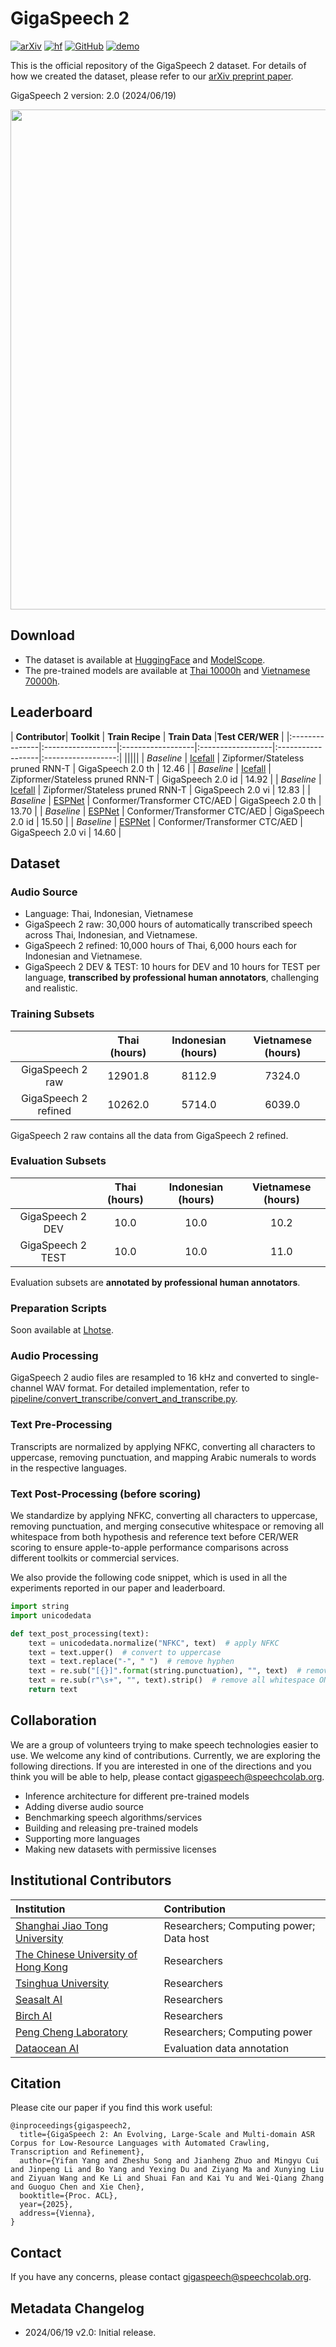 # GigaSpeech 2
[![arXiv](https://img.shields.io/badge/arXiv-Paper-COLOR.svg)](https://arxiv.org/pdf/2406.11546)  [![hf](https://img.shields.io/badge/%F0%9F%A4%97%20HuggingFace-Dataset-yellow)](https://huggingface.co/datasets/speechcolab/gigaspeech2)  [![GitHub](https://img.shields.io/badge/GitHub-Repo-green)](https://github.com/SpeechColab/GigaSpeech2)  [![demo](https://img.shields.io/badge/WebPage-Demo-red)](https://huggingface.co/spaces/k2-fsa/automatic-speech-recognition)

This is the official repository of the GigaSpeech 2 dataset. For details of how we created the dataset, please refer to our [arXiv preprint paper](https://arxiv.org/pdf/2406.11546).

GigaSpeech 2 version: 2.0 (2024/06/19)

<div align="left">
    <p><img src="https://github.com/yfyeung/GigaSpeech2/blob/main/docs/source/_static/pipeline.png" width=800></p>
</div>

## Download
* The dataset is available at [HuggingFace](https://huggingface.co/datasets/speechcolab/gigaspeech2) and [ModelScope](https://modelscope.cn/datasets/AI-ModelScope/gigaspeech2).
* The pre-trained models are available at [Thai 10000h](https://huggingface.co/yfyeung/icefall-asr-gigaspeech2-th-zipformer-2024-06-20) and [Vietnamese 70000h](https://huggingface.co/zzasdf/viet_iter3_pseudo_label).

## Leaderboard

| **Contributor**| **Toolkit**       | **Train Recipe**     | **Train Data** |**Test CER/WER**    |
|:---------------|:------------------|:------------------|:------------------|:------------------|:------------------:|
|||||
| <em>Baseline</em>   | [Icefall](https://github.com/k2-fsa/icefall) | Zipformer/Stateless pruned RNN-T | GigaSpeech 2.0 th | 12.46 | 
| <em>Baseline</em>   | [Icefall](https://github.com/k2-fsa/icefall) | Zipformer/Stateless pruned RNN-T | GigaSpeech 2.0 id | 14.92 | 
| <em>Baseline</em>   | [Icefall](https://github.com/k2-fsa/icefall) | Zipformer/Stateless pruned RNN-T | GigaSpeech 2.0 vi | 12.83 | 
| <em>Baseline</em>    | [ESPNet](https://github.com/espnet/espnet) | Conformer/Transformer CTC/AED | GigaSpeech 2.0 th | 13.70 |
| <em>Baseline</em>    | [ESPNet](https://github.com/espnet/espnet) | Conformer/Transformer CTC/AED | GigaSpeech 2.0 id | 15.50 |
| <em>Baseline</em>    | [ESPNet](https://github.com/espnet/espnet) | Conformer/Transformer CTC/AED | GigaSpeech 2.0 vi | 14.60 |

## Dataset

### Audio Source
* Language: Thai, Indonesian, Vietnamese
* GigaSpeech 2 raw: 30,000 hours of automatically transcribed speech across Thai, Indonesian, and Vietnamese.
* GigaSpeech 2 refined: 10,000 hours of Thai, 6,000 hours each for Indonesian and Vietnamese.
* GigaSpeech 2 DEV & TEST: 10 hours for DEV and 10 hours for TEST per language, **transcribed by professional human annotators**, challenging and realistic.

### Training Subsets
|                      | Thai (hours) | Indonesian (hours) | Vietnamese (hours) |
|:--------------------:|:------------:|:------------------:|:------------------:|
| GigaSpeech 2 raw     |    12901.8   |      8112.9        |      7324.0        |
| GigaSpeech 2 refined |    10262.0   |      5714.0        |      6039.0        |

GigaSpeech 2 raw contains all the data from GigaSpeech 2 refined.

### Evaluation Subsets
|                      | Thai (hours) | Indonesian (hours) | Vietnamese (hours) |
|:--------------------:|:------------:|:------------------:|:------------------:|
| GigaSpeech 2 DEV     |     10.0     |       10.0         |       10.2         |
| GigaSpeech 2 TEST    |     10.0     |       10.0         |       11.0         |

Evaluation subsets are **annotated by professional human annotators**.

### Preparation Scripts
Soon available at [Lhotse](https://github.com/lhotse-speech/lhotse).

### Audio Processing
GigaSpeech 2 audio files are resampled to 16 kHz and converted to single-channel WAV format. For detailed implementation, refer to [pipeline/convert_transcribe/convert_and_transcribe.py](https://github.com/yfyeung/GigaSpeech2/blob/main/pipeline/convert_transcribe/convert_and_transcribe.py#L45).

### Text Pre-Processing
Transcripts are normalized by applying NFKC, converting all characters to uppercase, removing punctuation, and mapping Arabic numerals to words in the respective languages.

### Text Post-Processing (before scoring)
We standardize by applying NFKC, converting all characters to uppercase, removing punctuation, and merging consecutive whitespace or removing all whitespace from both hypothesis and reference text before CER/WER scoring to ensure apple-to-apple performance comparisons across different toolkits or commercial services.

We also provide the following code snippet, which is used in all the experiments reported in our paper and leaderboard.

```python
import string
import unicodedata

def text_post_processing(text):
    text = unicodedata.normalize("NFKC", text)  # apply NFKC
    text = text.upper()  # convert to uppercase
    text = text.replace("-", " ")  # remove hyphen
    text = re.sub("[{}]".format(string.punctuation), "", text)  # remove punctuation
    text = re.sub(r"\s+", "", text).strip()  # remove all whitespace ONLY for Thai
    return text
```

## Collaboration
We are a group of volunteers trying to make speech technologies easier to use. We welcome any kind of contributions. Currently, we are exploring the following directions. If you are interested in one of the directions and you think you will be able to help, please contact gigaspeech@speechcolab.org.

* Inference architecture for different pre-trained models
* Adding diverse audio source
* Benchmarking speech algorithms/services
* Building and releasing pre-trained models
* Supporting more languages
* Making new datasets with permissive licenses

## Institutional Contributors
|  Institution | Contribution |
|:------|:-----|
| [Shanghai Jiao Tong University](https://www.seiee.sjtu.edu.cn/) | Researchers; Computing power; Data host |
| [The Chinese University of Hong Kong](https://www.cuhk.edu.hk/chinese/index.html) | Researchers |
| [Tsinghua University](https://www.ee.tsinghua.edu.cn/en/) | Researchers |
| [Seasalt AI](https://seasalt.ai/) | Researchers |
| [Birch AI](https://birch.ai/) | Researchers |
| [Peng Cheng Laboratory](https://data-starcloud.pcl.ac.cn/) | Researchers; Computing power |
| [Dataocean AI](https://en.haitianruisheng.com/) | Evaluation data annotation |

## Citation
Please cite our paper if you find this work useful:
```
@inproceedings{gigaspeech2,
  title={GigaSpeech 2: An Evolving, Large-Scale and Multi-domain ASR Corpus for Low-Resource Languages with Automated Crawling, Transcription and Refinement},
  author={Yifan Yang and Zheshu Song and Jianheng Zhuo and Mingyu Cui and Jinpeng Li and Bo Yang and Yexing Du and Ziyang Ma and Xunying Liu and Ziyuan Wang and Ke Li and Shuai Fan and Kai Yu and Wei-Qiang Zhang and Guoguo Chen and Xie Chen},
  booktitle={Proc. ACL},
  year={2025},
  address={Vienna},
}
```

## Contact
If you have any concerns, please contact gigaspeech@speechcolab.org.

## Metadata Changelog
- 2024/06/19 v2.0: Initial release.
